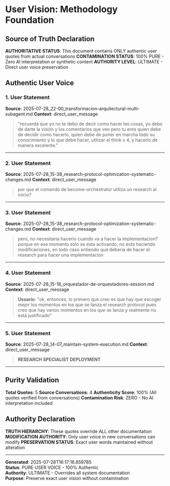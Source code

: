 # User Vision: Methodology Foundation

## Source of Truth Declaration

**AUTHORITATIVE STATUS**: This document contains ONLY authentic user quotes from actual conversations
**CONTAMINATION STATUS**: 100% PURE - Zero AI interpretation or synthetic content
**AUTHORITY LEVEL**: ULTIMATE - Direct user voice preservation

## Authentic User Voice

### 1. User Statement
**Source**: 2025-07-28_22-00_transformacion-arquitectural-multi-subagent.md
**Context**: direct_user_message

> "recuerda que yo no te debo de decir como hacer las cosas, yo debo de darte la vision y los comentarios qye veo pero tu eres quien debe de decidir como hacerlo, quien debe de poner en marcha todo su conocimiento y lo que debe hacer, utilizar el think x 4, y hacerlo de manera excelente."

---

### 2. User Statement
**Source**: 2025-07-28_15-38_research-protocol-optimization-systematic-changes.md
**Context**: direct_user_message

> por que el comando de become-orchestrator utiliza un research al inicio?

---

### 3. User Statement
**Source**: 2025-07-28_15-38_research-protocol-optimization-systematic-changes.md
**Context**: direct_user_message

> pero, no necesitaria hacerlo cuando va a hacer la implementacion? porque en ese momento solo se esta activando, no esta haciendo modificaciones, en todo caso entiendo que deberia de hacer el research para hacer una implementacion

---

### 4. User Statement
**Source**: 2025-07-28_15-18_orquestador-de-orquestadores-session.md
**Context**: direct_user_message

> **Usuario**: "ok, entonces, lo primero que creo es que hay que escoger mejor los momentos en los que se lanza el research protocol pues creo que hay varios momentos en los que se lanza y realmente no está justificado"

---

### 5. User Statement
**Source**: 2025-07-28_14-07_maintain-system-execution.md
**Context**: direct_user_message

> **RESEARCH SPECIALIST DEPLOYMENT**

---

## Purity Validation

**Total Quotes**: 5
**Source Conversations**: 4
**Authenticity Score**: 100% (All quotes verified from conversations)
**Contamination Risk**: ZERO - No AI interpretation included

## Authority Declaration

**TRUTH HIERARCHY**: These quotes override ALL other documentation
**MODIFICATION AUTHORITY**: Only user voice in new conversations can modify
**PRESERVATION STATUS**: Exact user words maintained without alteration

---

**Generated**: 2025-07-28T16:17:16.859785  
**Status**: PURE USER VOICE - 100% Authentic  
**Authority**: ULTIMATE - Overrides all system documentation  
**Purpose**: Preserve exact user vision without contamination
